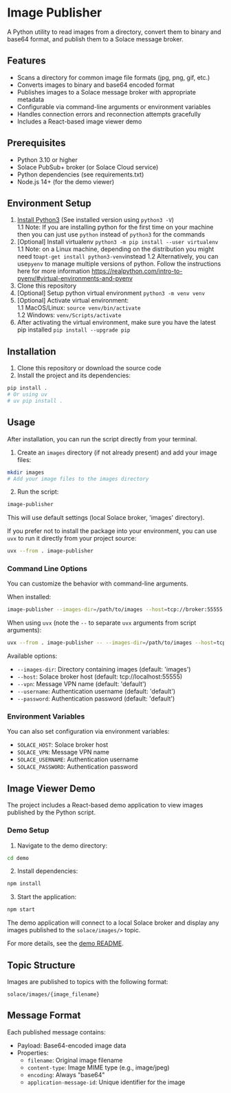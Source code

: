 # Image Publisher

A Python utility to read images from a directory, convert them to binary and base64 format, and publish them to a Solace message broker.

## Features

- Scans a directory for common image file formats (jpg, png, gif, etc.)
- Converts images to binary and base64 encoded format
- Publishes images to a Solace message broker with appropriate metadata
- Configurable via command-line arguments or environment variables
- Handles connection errors and reconnection attempts gracefully
- Includes a React-based image viewer demo

## Prerequisites

- Python 3.10 or higher
- Solace PubSub+ broker (or Solace Cloud service)
- Python dependencies (see requirements.txt)
- Node.js 14+ (for the demo viewer)

## Environment Setup

1. [Install Python3](https://www.python.org/downloads/) (See installed version using `python3 -V`)  
   1.1 Note: If you are installing python for the first time on your machine then you can just use `python` instead of `python3` for the commands
1. [Optional] Install virtualenv `python3 -m pip install --user virtualenv` 1.1 Note: on a Linux machine, depending on the distribution you might need to`apt-get install python3-venv`instead 1.2 Alternatively, you can use`pyenv` to manage multiple versions of python. Follow the instructions here for more information https://realpython.com/intro-to-pyenv/#virtual-environments-and-pyenv
1. Clone this repository
1. [Optional] Setup python virtual environment `python3 -m venv venv`
1. [Optional] Activate virtual environment:  
   1.1 MacOS/Linux: `source venv/bin/activate`  
   1.2 Windows: `venv/Scripts/activate`
1. After activating the virtual environment, make sure you have the latest pip installed `pip install --upgrade pip`

## Installation

1. Clone this repository or download the source code
2. Install the project and its dependencies:

```bash
pip install .
# Or using uv
# uv pip install .
```

## Usage

After installation, you can run the script directly from your terminal.

1. Create an `images` directory (if not already present) and add your image files:

```bash
mkdir images
# Add your image files to the images directory
```

2. Run the script:

```bash
image-publisher
```

This will use default settings (local Solace broker, 'images' directory).

If you prefer not to install the package into your environment, you can use `uvx` to run it directly from your project source:

```bash
uvx --from . image-publisher
```

### Command Line Options

You can customize the behavior with command-line arguments.

When installed:
```bash
image-publisher --images-dir=/path/to/images --host=tcp://broker:55555 --vpn=my-vpn --username=user --password=pass
```

When using `uvx` (note the `--` to separate `uvx` arguments from script arguments):
```bash
uvx --from . image-publisher -- --images-dir=/path/to/images --host=tcp://broker:55555 --vpn=my-vpn --username=user --password=pass
```

Available options:

- `--images-dir`: Directory containing images (default: 'images')
- `--host`: Solace broker host (default: tcp://localhost:55555)
- `--vpn`: Message VPN name (default: 'default')
- `--username`: Authentication username (default: 'default')
- `--password`: Authentication password (default: 'default')

### Environment Variables

You can also set configuration via environment variables:

- `SOLACE_HOST`: Solace broker host
- `SOLACE_VPN`: Message VPN name
- `SOLACE_USERNAME`: Authentication username
- `SOLACE_PASSWORD`: Authentication password

## Image Viewer Demo

The project includes a React-based demo application to view images published by the Python script.

### Demo Setup

1. Navigate to the demo directory:

```bash
cd demo
```

2. Install dependencies:

```bash
npm install
```

3. Start the application:

```bash
npm start
```

The demo application will connect to a local Solace broker and display any images published to the `solace/images/>` topic.

For more details, see the [demo README](./demo/README.md).

## Topic Structure

Images are published to topics with the following format:
```
solace/images/{image_filename}
```

## Message Format

Each published message contains:
- Payload: Base64-encoded image data
- Properties:
  - `filename`: Original image filename
  - `content-type`: Image MIME type (e.g., image/jpeg)
  - `encoding`: Always "base64"
  - `application-message-id`: Unique identifier for the image
